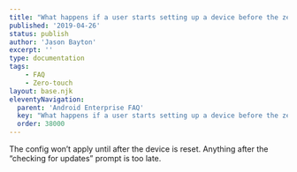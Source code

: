 ```yaml
---
title: "What happens if a user starts setting up a device before the zero-touch config is applied?"
published: '2019-04-26'
status: publish
author: 'Jason Bayton'
excerpt: ''
type: documentation
tags: 
    - FAQ
    - Zero-touch
layout: base.njk
eleventyNavigation:
  parent: 'Android Enterprise FAQ'
  key: "What happens if a user starts setting up a device before the zero-touch config is applied?"
  order: 38000
--- 
```

The config won’t apply until after the device is reset. Anything after the “checking for updates” prompt is too late.

